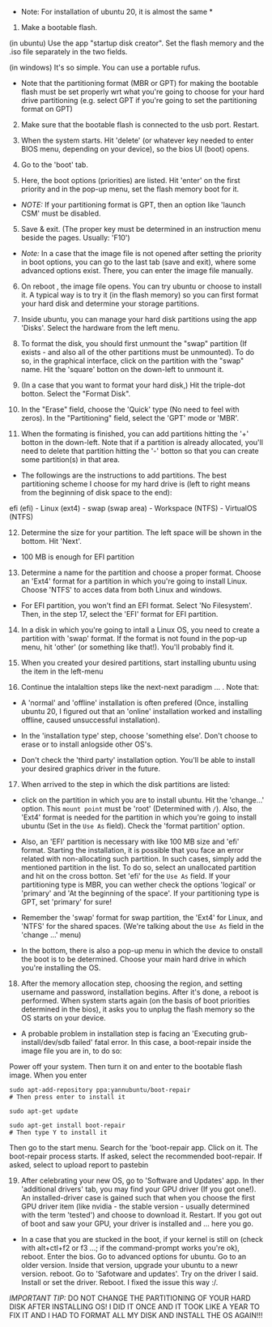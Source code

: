 
* Note: For installation of ubuntu 20, it is almost the same *


1. Make a bootable flash. 

(in ubuntu) Use the app "startup disk creator". Set the flash memory and the .iso file separately in the two fields.

(in windows) It's so simple. You can use a portable rufus.

* Note that the partitioning format (MBR or GPT) for making the bootable flash must be set properly wrt what you're going to choose for your hard drive partitioning (e.g. select GPT if you're going to set the partitioning format on GPT)

2. Make sure that the bootable flash is connected to the usb port. Restart.

3. When the system starts. Hit 'delete' (or whatever key needed to enter BIOS menu, depending on your device), so the bios UI (boot) opens.

3. Go to the 'boot' tab.

4. Here, the boot options (priorities) are listed. Hit 'enter' on the first priority and in the pop-up menu, set the flash memory boot for it. 

* *NOTE:* If your partitioning format is GPT, then an option like 'launch CSM' must be disabled.

5. Save & exit. (The proper key must be determined in an instruction menu beside the pages. Usually: 'F10')

* *Note:* In a case that the image file is not opened after setting the priority in boot options, you can go to the last tab (save and exit), where some advanced options exist. There, you can enter the image file manually.

6. On reboot , the image file opens. You can try ubuntu or choose to install it. A typical way is to try it (in the flash memory) so you can first format your hard disk and determine your storage partitions.

7. Inside ubuntu, you can manage your hard disk partitions using the app 'Disks'. Select the hardware from the left menu. 

8. To format the disk, you should first unmount the "swap" partition (If exists - and also all of the other partitions must be unmounted). To do so, in the graphical interface, click on the partition with the "swap" name. Hit the 'square' botton on the down-left to unmount it. 

9. (In a case that you want to format your hard disk,) Hit the triple-dot botton. Select the "Format Disk". 

10. In the "Erase" field, choose the 'Quick' type (No need to feel with zeros). In the "Partitioning" field, select the 'GPT' mode or 'MBR'.

11. When the formating is finished, you can add partitions hitting the '+' botton in the down-left. Note that if a partition is already allocated, you'll need to delete that partition hitting the '-' botton so that you can create some partition(s) in that area. 

* The followings are the instructions to add partitions. The best partitioning scheme I choose for my hard drive is (left to right means from the beginning of disk space to the end):

efi (efi) - Linux (ext4) - swap (swap area) - Workspace (NTFS) - VirtualOS (NTFS)

12. Determine the size for your partition. The left space will be shown in the bottom. Hit 'Next'.

* 100 MB is enough for EFI partition

13. Determine a name for the partition and choose a proper format. Choose an 'Ext4' format for a partition in which you're going to install Linux. Choose 'NTFS' to acces data from both Linux and windows. 

* For EFI partition, you won't find an EFI format. Select 'No Filesystem'. Then, in the step 17, select the 'EFI' format for EFI partition.

14. In a disk in which you're going to intall a Linux OS, you need to create a partition with 'swap' format. If the format is not found in the pop-up menu, hit 'other' (or something like that!). You'll probably find it.

15. When you created your desired partitions, start installing ubuntu using the item in the left-menu

16. Continue the intalaltion steps like the next-next paradigm ... . Note that:

- A 'normal' and 'offline' installation is often prefered (Once, installing ubuntu 20, I figured out that an 'online' installation worked and installing offline, caused unsuccessful installation).

- In the 'installation type' step, choose 'something else'. Don't choose to erase or to install anlogside other OS's.

- Don't check the 'third party' installation option. You'll be able to install your desired graphics driver in the future.

17. When arrived to the step in which the disk partitions are listed:

- click on the partition in which you are to install ubuntu. Hit the 'change...' option. This `mount point` must be 'root' (Determined with `/`). Also, the 'Ext4' format is needed for the partition in which you're going to install ubuntu (Set in the `Use As` field). Check the 'format partition' option.

- Also, an 'EFI' partition is necessary with like 100 MB size and 'efi' format. Starting the installation, it is possible that you face an error related with non-allocating such partition. In such cases, simply add the mentioned partition in the list. To do so, select an unallocated partition and hit on the cross botton. Set 'efi' for the `Use As` field. If your partitioning type is MBR, you can wether check the options 'logical' or 'primary' and 'At the beginning of the space'. If your partitioning type is GPT, set 'primary' for sure!

- Remember the 'swap' format for swap partition, the 'Ext4' for Linux, and 'NTFS' for the shared spaces. (We're talking about the `Use As` field in the 'change ...' menu)

- In the bottom, there is also a pop-up menu in which the device to onstall the boot is to be determined. Choose your main hard drive in which you're installing the OS.

18. After the memory allocation step, choosing the region, and setting username and password, installation begins. After it's done, a reboot is performed. When system starts again (on the basis of boot priorities determined in the bios), it asks you to unplug the flash memory so the OS starts on your device.

* A probable problem in installation step is facing an 'Executing grub-install/dev/sdb failed' fatal error. In this case, a boot-repair inside the image file you are in, to do so:

Power off your system. Then turn it on and enter to the bootable flash image. When you enter

```
sudo apt-add-repository ppa:yannubuntu/boot-repair
# Then press enter to install it

sudo apt-get update

sudo apt-get install boot-repair
# Then type Y to install it
```

Then go to the start menu. Search for the 'boot-repair app. Click on it. 
The boot-repair process starts.
If asked, select the recommended boot-repair.
If asked, select to upload report to pastebin


19. After celebrating your new OS, go to 'Software and Updates' app. In ther 'additional drivers' tab, you may find your GPU driver (If you got one!). An installed-driver case is gained such that when you choose the first GPU driver item (like nvidia - the stable version - usually determined with the term 'tested') and choose to download it. Restart. If you got out of boot and saw your GPU, your driver is installed and ... here you go.

- In a case that you are stucked in the boot, if your kernel is still on (check with alt+ctl+f2 or f3 ...; if the command-prompt works you're ok), reboot. Enter the bios. Go to advanced options for ubuntu. Go to an older version. Inside that version, upgrade your ubuntu to a newr version. reboot. Go to 'Safotware and updates'. Try on the driver I said. Install or set the driver. Reboot. I fixed the issue this way :/.


*IMPORTANT TIP:* DO NOT CHANGE THE PARTITIONING OF YOUR HARD DISK AFTER INSTALLING OS! I DID IT ONCE AND IT TOOK LIKE A YEAR TO FIX IT AND I HAD TO FORMAT ALL MY DISK AND INSTALL THE OS AGAIN!!!
